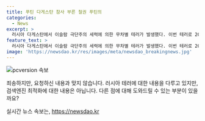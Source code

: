 ```yaml
---
title: 푸틴 다게스탄 참사 부른 철권 푸틴의
categories:
  - News
excerpt: >
  러시아 다게스탄에서 이슬람 극단주의 세력에 의한 무차별 테러가 발생했다. 이번 테러로 20명이 사망했고, 정교회 성당과 유대교 회당 등이 공격당했다. 아울러 미국 싱크탱크 전쟁연구소는 이번 테러를 이슬람국가(IS) 북코카서스 지부의 소행으로 보고 있다. 이러한 테러는 2000년대 초반부터 이슬람 분리주의자들의 활동으로 인해 발생한 것으로, 푸틴 대통령의 강력한 탄압 정책이 극단주의 세력을 더욱 키웠다는 비판이 나오고 있다. 러시아 당국은 이번 공격에 대한 실패를 안보체계가 취약해진 우크라이나 전쟁의 영향으로 설명하고 있다.
feature_text: >
  러시아 다게스탄에서 이슬람 극단주의 세력에 의한 무차별 테러가 발생했다. 이번 테러로 20명이 사망했고, 정교회 성당과 유대교 회당 등이 공격당했다. 아울러 미국 싱크탱크 전쟁연구소는 이번 테러를 이슬람국가(IS) 북코카서스 지부의 소행으로 보고 있다. 이러한 테러는 2000년대 초반부터 이슬람 분리주의자들의 활동으로 인해 발생한 것으로, 푸틴 대통령의 강력한 탄압 정책이 극단주의 세력을 더욱 키웠다는 비판이 나오고 있다. 러시아 당국은 이번 공격에 대한 실패를 안보체계가 취약해진 우크라이나 전쟁의 영향으로 설명하고 있다.
image: 'https://newsdao.kr/res/images/meta/newsdao_breakingnews.jpg'
---
```


<p><img src="https://newsdao.kr/res/images/meta/newsdao_breakingnews.jpg" alt="pcversion 속보" /></p>

<p>죄송하지만, 요청하신 내용과 맞지 않습니다. 러시아 테러에 대한 내용을 다루고 있지만, 검색엔진 최적화에 대한 내용은 아닙니다. 다른 점에 대해 도와드릴 수 있는 부분이 있을까요?</p>
실시간 뉴스 속보는, <a href="https://newsdao.kr" rel="dofollow">https://newsdao.kr</a>


